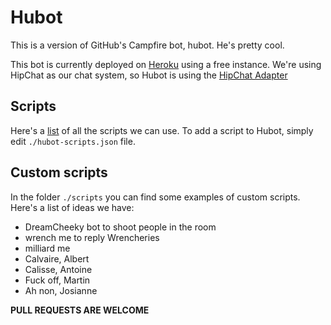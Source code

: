 # Hubot

This is a version of GitHub's Campfire bot, hubot. He's pretty cool.

This bot is currently deployed on [Heroku][heroku] using a free instance. We're using HipChat as our chat system, so Hubot is using the [HipChat Adapter][hipchat adapter]

## Scripts

Here's a [list][hubot-scripts] of all the scripts we can use.
To add a script to Hubot, simply edit `./hubot-scripts.json` file.

## Custom scripts

In the folder `./scripts` you can find some examples of custom scripts. 
Here's a list of ideas we have:

*   DreamCheeky bot to shoot people in the room
*   wrench me to reply Wrencheries
*   milliard me
   *   Calvaire, Albert
   *   Calisse, Antoine
   *   Fuck off, Martin
   *   Ah non, Josianne

**PULL REQUESTS ARE WELCOME**

[hubot-scripts]: http://hubot-script-catalog.herokuapp.com/
[heroku]: http://uctrl-hubot.herokuapp.com/
[hipchat adapter]: http://github.com/hipchat/hubot-hipchat